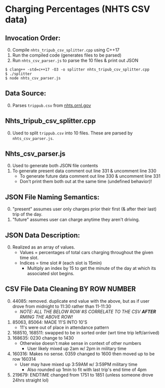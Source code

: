 
# Charging Percentages (NHTS CSV data)

## Invocation Order:
  0. Compile `nhts_tripub_csv_splitter.cpp` using C++17
  1. Run the compiled code (generates files to be parsed)
  2. Run `nhts_csv_parser.js` to parse the 10 files & print out JSON
```
$ clang++ -std=c++17 -O3 -o splitter nhts_tripub_csv_splitter.cpp
$ ./splitter
$ node nhts_csv_parser.js
```

## Data Source:
  0. Parses `trippub.csv` from [nhts.ornl.gov](https://nhts.ornl.gov/)

## Nhts_tripub_csv_splitter.cpp
  0. Used to split `trippub.csv` into 10 files. These are parsed by `nhts_csv_parser.js`.

## Nhts_csv_parser.js
  0. Used to generate both JSON file contents
  1. To generate present data comment out line 331 & uncomment line 330
     * To generate future data comment out line 330 & uncomment line 331
     * Don't print them both out at the same time (undefined behavior)!

## JSON File Naming Semantics:
  0. "present" assumes user only charges prior their first (& after their last) trip of the day.
  1. "future" assumes user can charge anytime they aren't driving.

## JSON Data Description:
  0. Realized as an array of values. 
     * Values = percentages of total cars charging throughout the given time slot.
     * Indices = time slot # (each slot is 15min)
       - Multiply an index by 15 to get the minute of the day at which its associated slot begins.

## CSV File Data Cleaning BY ROW NUMBER
  0. 44085: removed. duplicate end value with the above, but as if user drove from midnight to 11:30 rather than 11-11:30
     * _NOTE: ALL THE BELOW ROW #S CORRELATE TO THE CSV **AFTER** RMING THE ABOVE ROW!_
  1. 85063, 85064: MADE 11'S INTO 10'S 
     * 11's were out of place in attendance pattern
  2. 168510, 168511: swapped to be in sorted order (wrt time trip left/arrived)
  2. 168635: 0230 change to 1430 
     * Otherwise doesn't make sense in context of other numbers
       - User likely mixed up 2am w/ 2pm in military time
  3. 160316: Makes no sense. 0359 changed to 1600 then moved up to be row 160314 
     * User may have mixed up 3:59AM w/ 3:59PM military time
       - Also rounded up 1min to fit with last trip's end time of 4pm
  4. 219679: ENDTIME changed from 1751 to 1851 (unless someone drove 24hrs straight lol)
